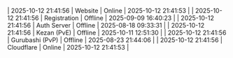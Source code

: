 | 2025-10-12 21:41:56 | Website | Online | 2025-10-12 21:41:53 |
| 2025-10-12 21:41:56 | Registration | Offline | 2025-09-09 16:40:23 |
| 2025-10-12 21:41:56 | Auth Server | Offline | 2025-08-18 09:33:31 |
| 2025-10-12 21:41:56 | Kezan (PvE) | Offline | 2025-10-11 12:51:30 |
| 2025-10-12 21:41:56 | Gurubashi (PvP) | Offline | 2025-08-23 21:44:06 |
| 2025-10-12 21:41:56 | Cloudflare | Online | 2025-10-12 21:41:53 |
